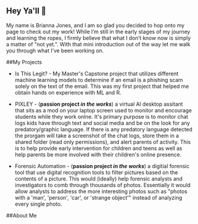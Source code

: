 ## Hey Ya'll 👋
<!-- Insert Image of myself here or cool banner --> 

My name is Brianna Jones, and I am so glad you decided to hop onto my page to check out my work! While I’m still in the early stages of my journey and learning the ropes, I firmly believe that what I don’t know now is simply a matter of "not yet.". 
With that mini introduction out of the way let me walk you through what I've been working on.

##My Projects 
* Is This Legit? - My Master's Capstone project that utilizes different machine learning models to determine if an email is a phishing scam solely on the text of the email. This was my first project that helped me obtain hands on experience with ML and R. 

* PIXLEY - (**passion project _in the works_**) a virtual AI desktop assitant that sits as a mod on your laptop screen used to monitor and encourage students while they work onlne. It's primary purpose is to monitor chat logs kids have through text and social media and be on the look for any predatory/graphic language. If there is any predatory language detected the prorgam will take a screenshot of the chat logs, store them in a shared folder (read only permissions), and alert parents of activity. This is to help provide early intervention for children and teens as well as help parents be more involved with their children's online presence.

* Forensic Automation - (**passion project _in the works_**) a digitial forensic tool that use digital recognition tools to filter pictures based on the contents of a picture. This would (ideally) help forensic analysts and investigators to comb through thousands of photos. Essentially it would allow analysts to address the more interesting photos such as "photos with a 'man', 'person', 'car', or 'strange object'" instead of analyzing every single photo. 


##About Me


<!--
**bjones18/bjones18** is a ✨ _special_ ✨ repository because its `README.md` (this file) appears on your GitHub profile.

Here are some ideas to get you started:

- 🔭 I’m currently working on ...
- 🌱 I’m currently learning ...
- 👯 I’m looking to collaborate on ...
- 🤔 I’m looking for help with ...
- 💬 Ask me about ...
- 📫 How to reach me: ...
- 😄 Pronouns: ...
- ⚡ Fun fact: ...
-->

